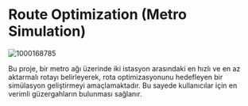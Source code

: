 # Route Optimization (Metro Simulation)

![1000168785](https://github.com/user-attachments/assets/cbb5a56c-e267-4446-b798-97e2bafb0846)

Bu proje, bir metro ağı üzerinde iki istasyon arasındaki en hızlı ve en az aktarmalı rotayı belirleyerek, rota optimizasyonunu hedefleyen bir simülasyon geliştirmeyi amaçlamaktadır. Bu sayede kullanıcılar için en verimli güzergahların bulunması sağlanır.
